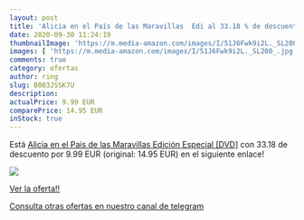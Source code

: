 ```yaml
---
layout: post
title: 'Alicia en el País de las Maravillas  Edi al 33.18 % de descuento'
date: 2020-09-30 11:24:19
thumbnailImage: 'https://m.media-amazon.com/images/I/51J6Fwk9i2L._SL200_.jpg'
images: [ 'https://m.media-amazon.com/images/I/51J6Fwk9i2L._SL200_.jpg' ]
comments: true
category: ofertas
author: ring
slug: B003JSSK7U
description:
actualPrice: 9.99 EUR
comparePrice: 14.95 EUR
inStock: true
---
```


Está [Alicia en el País de las Maravillas  Edición Especial  [DVD]](https://www.amazon.com/dp/B003JSSK7U/?tag=redken08-20) con 33.18 de descuento por 9.99 EUR (original: 14.95 EUR) en el siguiente enlace!

[![](https://m.media-amazon.com/images/I/51J6Fwk9i2L._SL200_.jpg)](https://www.amazon.com/dp/B003JSSK7U/?tag=redken08-20)

[Ver la oferta!!](https://www.amazon.com/dp/B003JSSK7U/?tag=redken08-20)

[Consulta otras ofertas en nuestro canal de telegram](https://t.me/s/ofertas25)
